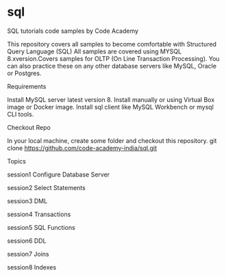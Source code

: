 # sql
SQL tutorials code samples by Code Academy

This repository covers all samples to become comfortable with Structured Query Language (SQL)
All samples are covered using MYSQL 8.xversion.Covers samples for OLTP (On Line Transaction Processing).
You can also practice these on any other database servers like MySQL, Oracle or Postgres.

Requirements

Install MySQL server latest version 8. Install manually or using Virtual Box image or Docker image.
Install sql client like MySQL Workbench or mysql CLI tools.

Checkout Repo

In your local machine, create some folder and checkout this repository.
git clone https://github.com/code-academy-india/sql.git


Topics

session1
	Configure Database Server

session2
	Select Statements

session3
	DML

session4
	Transactions

session5
	SQL Functions

session6
	DDL

session7
	Joins

session8
	Indexes